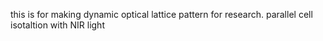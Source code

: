 this is for making dynamic optical lattice pattern for research.
parallel cell isotaltion with NIR light
